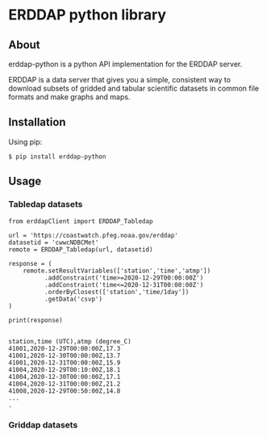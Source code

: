 # ERDDAP python library 

## About

erddap-python is a python API implementation for the ERDDAP server.

ERDDAP is a data server that gives you a simple, consistent way to download subsets of gridded and tabular scientific datasets in common file formats and make graphs and maps. 


## Installation

Using pip:

```
$ pip install erddap-python
```

## Usage

### Tabledap datasets 

```
from erddapClient import ERDDAP_Tabledap

url = 'https://coastwatch.pfeg.noaa.gov/erddap'
datasetid = 'cwwcNDBCMet'
remote = ERDDAP_Tabledap(url, datasetid)

response = (
    remote.setResultVariables(['station','time','atmp'])
          .addConstraint('time>=2020-12-29T00:00:00Z')
          .addConstraint('time<=2020-12-31T00:00:00Z')
          .orderByClosest(['station','time/1day'])
          .getData('csvp')
)

print(response)


station,time (UTC),atmp (degree_C)
41001,2020-12-29T00:00:00Z,17.3
41001,2020-12-30T00:00:00Z,13.7
41001,2020-12-31T00:00:00Z,15.9
41004,2020-12-29T00:10:00Z,18.1
41004,2020-12-30T00:00:00Z,17.1
41004,2020-12-31T00:00:00Z,21.2
41008,2020-12-29T00:50:00Z,14.8
...
.
```

### Griddap datasets

